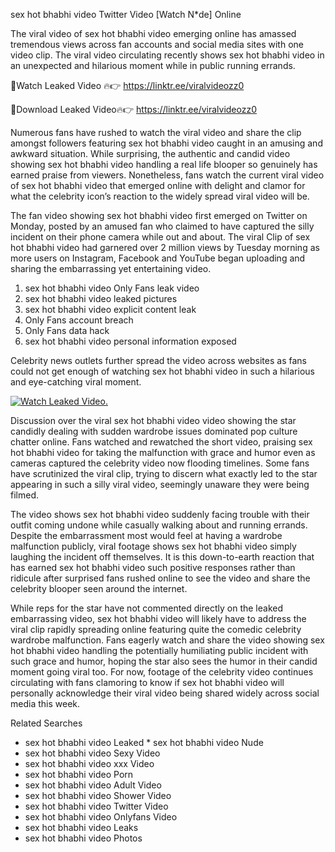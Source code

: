 ﻿sex hot bhabhi video Twitter Video [Watch N*de] Online

The viral video of ﻿sex hot bhabhi video emerging online has amassed tremendous views across fan accounts and social media sites with one video clip. The viral video circulating recently shows ﻿sex hot bhabhi video in an unexpected and hilarious moment while in public running errands. 

🔴Watch Leaked Video 🔥👉  https://linktr.ee/viralvideozz0 

🔴Download Leaked Video🔥👉  https://linktr.ee/viralvideozz0 

Numerous fans have rushed to watch the viral video and share the clip amongst followers featuring ﻿sex hot bhabhi video caught in an amusing and awkward situation. While surprising, the authentic and candid video showing ﻿sex hot bhabhi video handling a real life blooper so genuinely has earned praise from viewers. Nonetheless, fans watch the current viral video of ﻿sex hot bhabhi video that emerged online with delight and clamor for what the celebrity icon’s reaction to the widely spread viral video will be.

The fan video showing ﻿sex hot bhabhi video first emerged on Twitter on Monday, posted by an amused fan who claimed to have captured the silly incident on their phone camera while out and about. The viral Clip of ﻿sex hot bhabhi video had garnered over 2 million views by Tuesday morning as more users on Instagram, Facebook and YouTube began uploading and sharing the embarrassing yet entertaining video. 

1. ﻿sex hot bhabhi video Only Fans leak video
2. ﻿sex hot bhabhi video leaked pictures
3. ﻿sex hot bhabhi video explicit content leak
4. Only Fans account breach
5. Only Fans data hack
6. ﻿sex hot bhabhi video personal information exposed

Celebrity news outlets further spread the video across websites as fans could not get enough of watching ﻿sex hot bhabhi video in such a hilarious and eye-catching viral moment. 

[![Watch Leaked Video.](https://miro.medium.com/v2/resize:fit:828/format:webp/1*cilzJN44JGOrTw9NJCrNHA.gif "Watch Leaked Video")](https://linktr.ee/viralvideozz0)

Discussion over the viral ﻿sex hot bhabhi video video showing the star candidly dealing with sudden wardrobe issues dominated pop culture chatter online. Fans watched and rewatched the short video, praising ﻿sex hot bhabhi video for taking the malfunction with grace and humor even as cameras captured the celebrity video now flooding timelines. Some fans have scrutinized the viral clip, trying to discern what exactly led to the star appearing in such a silly viral video, seemingly unaware they were being filmed.

The video shows ﻿sex hot bhabhi video suddenly facing trouble with their outfit coming undone while casually walking about and running errands. Despite the embarrassment most would feel at having a wardrobe malfunction publicly, viral footage shows ﻿sex hot bhabhi video simply laughing the incident off themselves. It is this down-to-earth reaction that has earned ﻿sex hot bhabhi video such positive responses rather than ridicule after surprised fans rushed online to see the video and share the celebrity blooper seen around the internet.  

While reps for the star have not commented directly on the leaked embarrassing video, ﻿sex hot bhabhi video will likely have to address the viral clip rapidly spreading online featuring quite the comedic celebrity wardrobe malfunction. Fans eagerly watch and share the video showing ﻿sex hot bhabhi video handling the potentially humiliating public incident with such grace and humor, hoping the star also sees the humor in their candid moment going viral too. For now, footage of the celebrity video continues circulating with fans clamoring to know if ﻿sex hot bhabhi video will personally acknowledge their viral video being shared widely across social media this week.

Related Searches
* ﻿sex hot bhabhi video Leaked
﻿* sex hot bhabhi video Nude
* ﻿sex hot bhabhi video Sexy Video
* ﻿sex hot bhabhi video xxx Video
* ﻿sex hot bhabhi video Porn
* ﻿sex hot bhabhi video Adult Video
* ﻿sex hot bhabhi video Shower Video
* ﻿sex hot bhabhi video Twitter Video
* ﻿sex hot bhabhi video Onlyfans Video
* ﻿sex hot bhabhi video Leaks
* ﻿sex hot bhabhi video Photos